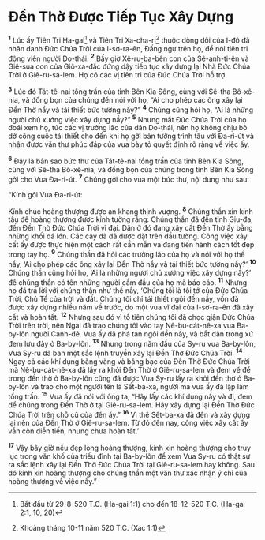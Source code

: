 # Ðền Thờ Ðược Tiếp Tục Xây Dựng
<sup><b>1</b></sup> Lúc ấy Tiên Tri Ha-gai[^1-b4357570-2d37-418f-8b75-7f31761fb60f] và Tiên Tri Xa-cha-ri[^2-b4357570-2d37-418f-8b75-7f31761fb60f] thuộc dòng dõi của I-đô đã nhân danh Ðức Chúa Trời của I-sơ-ra-ên, Ðấng ngự trên họ, để nói tiên tri động viên người Do-thái. <sup><b>2</b></sup> Bấy giờ Xê-ru-ba-bên con của Sê-anh-ti-ên và Giê-sua con của Giô-xa-đắc đứng dậy tiếp tục xây dựng lại Nhà Ðức Chúa Trời ở Giê-ru-sa-lem. Họ có các vị tiên tri của Ðức Chúa Trời hỗ trợ.

<sup><b>3</b></sup> Lúc đó Tát-tê-nai tổng trấn của tỉnh Bên Kia Sông, cùng với Sê-tha Bô-xê-nia, và đồng bọn của chúng đến nói với họ, “Ai cho phép các ông xây lại Ðền Thờ nầy và tái thiết bức tường nầy?” <sup><b>4</b></sup> Chúng cũng hỏi họ, “Ai là những người chủ xướng việc xây dựng nầy?” <sup><b>5</b></sup> Nhưng mắt Ðức Chúa Trời của họ đoái xem họ, tức các vị trưởng lão của dân Do-thái, nên họ không chịu bỏ dở công cuộc tái thiết cho đến khi họ gởi bản tường trình tâu với Ða-ri-út và nhận được văn thư phúc đáp của vua bày tỏ quyết định rõ ràng về việc ấy.

<sup><b>6</b></sup> Ðây là bản sao bức thư của Tát-tê-nai tổng trấn của tỉnh Bên Kia Sông, cùng với Sê-tha Bô-xê-nia, và đồng bọn của chúng trong tỉnh Bên Kia Sông gởi cho Vua Ða-ri-út. <sup><b>7</b></sup> Chúng gởi cho vua một bức thư, nội dung như sau:

“Kính gởi Vua Ða-ri-út:

Kính chúc hoàng thượng được an khang thịnh vượng. <sup><b>8</b></sup> Chúng thần xin kính tâu để hoàng thượng được kính tường rằng: Chúng thần đã đến tỉnh Giu-đa, đến Ðền Thờ Ðức Chúa Trời vĩ đại. Dân ở đó đang xây cất Ðền Thờ ấy bằng những khối đá lớn. Các cây đà đã được đặt trên đầu tường. Công việc xây cất ấy được thực hiện một cách rất cần mẫn và đang tiến hành cách tốt đẹp trong tay họ. <sup><b>9</b></sup> Chúng thần đã hỏi các trưởng lão của họ và nói với họ thế nầy, ‘Ai cho phép các ông xây lại Ðền Thờ nầy và tái thiết bức tường nầy?’ <sup><b>10</b></sup> Chúng thần cũng hỏi họ, ‘Ai là những người chủ xướng việc xây dựng nầy?’ để chúng thần có tên những người cầm đầu của họ mà báo cáo. <sup><b>11</b></sup> Nhưng họ đã trả lời với chúng thần như thế nầy, ‘Chúng tôi là tôi tớ của Ðức Chúa Trời, Chủ Tể của trời và đất. Chúng tôi chỉ tái thiết ngôi đền nầy, vốn đã được xây dựng nhiều năm về trước, do một vua vĩ đại của I-sơ-ra-ên đã xây cất và hoàn tất. <sup><b>12</b></sup> Nhưng sau đó vì tổ tiên chúng tôi đã chọc giận Ðức Chúa Trời trên trời, nên Ngài đã trao chúng tôi vào tay Nê-bu-cát-nê-xa vua Ba-by-lôn người Canh-đê. Vua ấy đã phá tan ngôi đền nầy, và bắt dân trong xứ đem lưu đày ở Ba-by-lôn. <sup><b>13</b></sup> Nhưng trong năm đầu của Sy-ru vua Ba-by-lôn, Vua Sy-ru đã ban một sắc lệnh truyền xây lại Ðền Thờ Ðức Chúa Trời. <sup><b>14</b></sup> Ngay cả các khí dụng bằng vàng và bằng bạc của Ðền Thờ Ðức Chúa Trời mà Nê-bu-cát-nê-xa đã lấy ra khỏi Ðền Thờ ở Giê-ru-sa-lem và đem về để trong đền thờ ở Ba-by-lôn cũng đã được Vua Sy-ru lấy ra khỏi đền thờ ở Ba-by-lôn và trao cho một người tên là Sết-ba-xa, người mà vua ấy đã lập làm tổng trấn. <sup><b>15</b></sup> Vua ấy đã nói với ông ta, “Hãy lấy các khí dụng nầy và đi, đem để chúng trong Ðền Thờ ở tại Giê-ru-sa-lem. Hãy xây dựng lại Ðền Thờ Ðức Chúa Trời trên chỗ cũ của đền ấy.” <sup><b>16</b></sup> Vì thế Sết-ba-xa đã đến và xây dựng lại nền của Ðền Thờ ở Giê-ru-sa-lem. Từ đó đến nay, công việc xây cất ấy vẫn còn diễn tiến, nhưng chưa hoàn tất.’

<sup><b>17</b></sup> Vậy bây giờ nếu đẹp lòng hoàng thượng, kính xin hoàng thượng cho truy lục trong văn khố của triều đình tại Ba-by-lôn để xem Vua Sy-ru có thật sự ra sắc lệnh xây lại Ðền Thờ Ðức Chúa Trời tại Giê-ru-sa-lem hay không. Sau đó kính xin hoàng thượng cho chúng thần một văn thư xác nhận ý chỉ của hoàng thượng về việc nầy.”

[^1-b4357570-2d37-418f-8b75-7f31761fb60f]: Bắt đầu từ 29-8-520 T.C. (Ha-gai 1:1) cho đến 18-12-520 T.C. (Ha-gai 2:1, 10, 20)
[^2-b4357570-2d37-418f-8b75-7f31761fb60f]: Khoảng tháng 10-11 năm 520 T.C. (Xac 1:1)